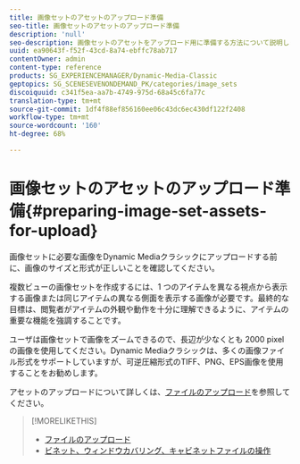 ```yaml
---
title: 画像セットのアセットのアップロード準備
seo-title: 画像セットのアセットのアップロード準備
description: 'null'
seo-description: 画像セットのアセットをアップロード用に準備する方法について説明します。
uuid: ea90643f-f52f-43cd-8a74-ebffc78ab717
contentOwner: admin
content-type: reference
products: SG_EXPERIENCEMANAGER/Dynamic-Media-Classic
geptopics: SG_SCENESEVENONDEMAND_PK/categories/image_sets
discoiquuid: c341f5ea-aa7b-4749-975d-68a45c6fa77c
translation-type: tm+mt
source-git-commit: 1df4f88ef856160ee06c43dc6ec430df122f2408
workflow-type: tm+mt
source-wordcount: '160'
ht-degree: 68%

---
```



# 画像セットのアセットのアップロード準備{#preparing-image-set-assets-for-upload}

画像セットに必要な画像をDynamic Mediaクラシックにアップロードする前に、画像のサイズと形式が正しいことを確認してください。

複数ビューの画像セットを作成するには、1 つのアイテムを異なる視点から表示する画像または同じアイテムの異なる側面を表示する画像が必要です。最終的な目標は、閲覧者がアイテムの外観や動作を十分に理解できるように、アイテムの重要な機能を強調することです。

ユーザは画像セットで画像をズームできるので、長辺が少なくとも 2000 pixel の画像を使用してください。Dynamic Mediaクラシックは、多くの画像ファイル形式をサポートしていますが、可逆圧縮形式のTIFF、PNG、EPS画像を使用することをお勧めします。

アセットのアップロードについて詳しくは、[ファイルのアップロード](uploading-files.md#uploading_files)を参照してください。

>[!MORELIKETHIS]
>
>* [ファイルのアップロード](uploading-files.md#uploading_your_files)
>* [ビネット、ウィンドウカバリング、キャビネットファイルの操作](vignette-window-covering-cabinet-files.md#working_with_vignette_window_covering_and_cabinet_files)

